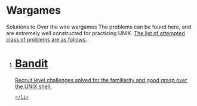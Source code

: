 # Wargames
Solutions to Over the wire wargames
The problems can be found here, and are extremely well constructed for practicing UNIX.
<a href="http://overthewire.org/wargames/">
The list of attempted class of problems are as follows.

<ol>
	<li>
		<h1>Bandit</h1>
		Recruit level challenges solved for the familiarity and good grasp over the UNIX shell.
		
	</li>
</ol>